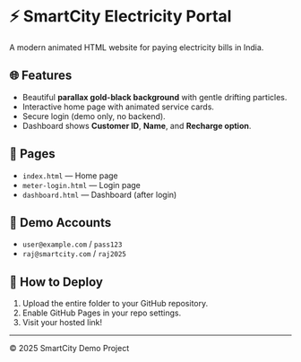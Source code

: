 # ⚡ SmartCity Electricity Portal

A modern animated HTML website for paying electricity bills in India.

## 🌐 Features
- Beautiful **parallax gold-black background** with gentle drifting particles.
- Interactive home page with animated service cards.
- Secure login (demo only, no backend).
- Dashboard shows **Customer ID**, **Name**, and **Recharge option**.

## 🧭 Pages
- `index.html` — Home page
- `meter-login.html` — Login page
- `dashboard.html` — Dashboard (after login)

## 👤 Demo Accounts
- `user@example.com` / `pass123`
- `raj@smartcity.com` / `raj2025`

## 🚀 How to Deploy
1. Upload the entire folder to your GitHub repository.
2. Enable GitHub Pages in your repo settings.
3. Visit your hosted link!

---
© 2025 SmartCity Demo Project
